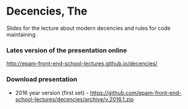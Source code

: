 # Decencies, The
Slides for the lecture about modern decencies and rules for code maintaining 

### Lates version of the presentation online

http://epam-front-end-school-lectures.github.io/decencies/

### Download presentation
- 2016 year version (first set) - https://github.com/epam-front-end-school-lectures/decencies/archive/v.2016.1.zip
